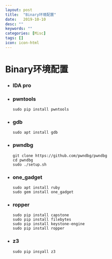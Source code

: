 ```yaml
---
layout: post
title:  "Binary环境配置"
date:   2019-10-10
desc: ""
keywords: ""
categories: [Misc]
tags: []
icon: icon-html
---
```


# Binary环境配置

* ### IDA pro

* ### pwntools

  ```
  sudo pip install pwntools
  ```

* ### gdb

  ```
  sudo apt install gdb
  ```

* ### pwndbg

  ```
  git clone https://github.com/pwndbg/pwndbg
  cd pwndbg
  sudo ./setup.sh
  ```

* ### one_gadget

  ```
  sudo apt install ruby
  sudo gem install one_gadget
  ```

* ### ropper

  ```
  sudo pip install capstone
  sudo pip install filebytes
  sudo pip install keystone-engine
  sudo pip install ropper
  ```

* ### z3

  ```
  sudo pip insyall z3
  ```

  
